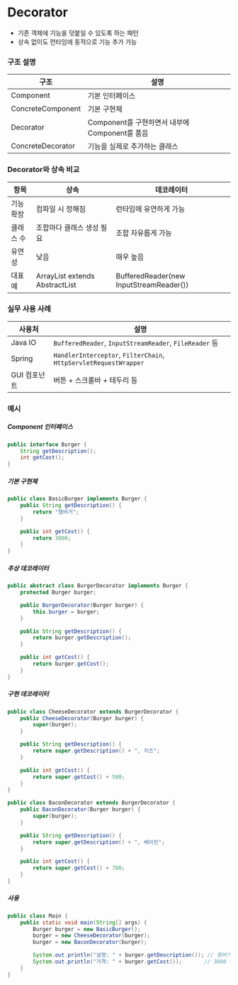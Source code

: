 # Decorator
- 기존 객체에 기능을 덧붙일 수 있도록 하는 패턴
- 상속 없이도 런타임에 동적으로 기능 추가 가능
### 구조 설명
|구조|설명|
|--|--|
|Component|기본 인터페이스|
|ConcreteComponent|기본 구현체|
|Decorator|Component를 구현하면서 내부에 Component를 품음|
|ConcreteDecorator|기능을 실제로 추가하는 클래스|
### Decorator와 상속 비교
|항목|상속|데코레이터|
|--|--|--|
|기능 확장|컴파일 시 정해짐|런타임에 유연하게 가능|
|클래스 수|조합마다 클래스 생성 필요|조합 자유롭게 가능|
|유연성|낮음|매우 높음|
|대표 예|ArrayList extends AbstractList|BufferedReader(new InputStreamReader())|
### 실무 사용 사례
|사용처|설명|
|--|--|
|Java IO|`BufferedReader`, `InputStreamReader`, `FileReader` 등|
|Spring|`HandlerInterceptor`, `FilterChain`, `HttpServletRequestWrapper`|
|GUI 컴포넌트|버튼 + 스크롤바 + 테두리 등|
### 예시
##### Component 인터페이스
```Java
public interface Burger {
    String getDescription();
    int getCost();
}
```
##### 기본 구현체
```Java
public class BasicBurger implements Burger {
    public String getDescription() {
        return "햄버거";
    }

    public int getCost() {
        return 3000;
    }
}
```
##### 추상 데코레이터
```Java
public abstract class BurgerDecorator implements Burger {
    protected Burger burger;

    public BurgerDecorator(Burger burger) {
        this.burger = burger;
    }

    public String getDescription() {
        return burger.getDescription();
    }

    public int getCost() {
        return burger.getCost();
    }
}
```
##### 구현 데코레이터
```Java
public class CheeseDecorator extends BurgerDecorator {
    public CheeseDecorator(Burger burger) {
        super(burger);
    }

    public String getDescription() {
        return super.getDescription() + ", 치즈";
    }

    public int getCost() {
        return super.getCost() + 500;
    }
}

public class BaconDecorator extends BurgerDecorator {
    public BaconDecorator(Burger burger) {
        super(burger);
    }

    public String getDescription() {
        return super.getDescription() + ", 베이컨";
    }

    public int getCost() {
        return super.getCost() + 700;
    }
}
```
##### 사용
```Java
public class Main {
    public static void main(String[] args) {
        Burger burger = new BasicBurger();
        burger = new CheeseDecorator(burger);
        burger = new BaconDecorator(burger);

        System.out.println("설명: " + burger.getDescription()); // 햄버거, 치즈, 베이컨
        System.out.println("가격: " + burger.getCost());       // 3000 + 500 + 700 = 4200
    }
}
```
